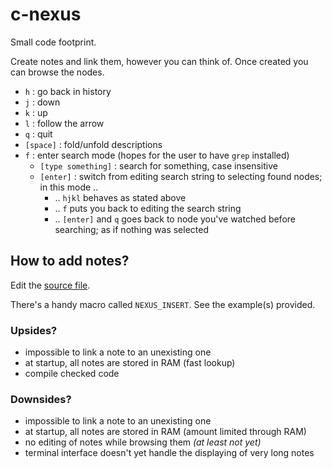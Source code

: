 # c-nexus

Small code footprint.

Create notes and link them, however you can think of. Once created you can browse the nodes.

- ``h`` : go back in history
- ``j`` : down
- ``k`` : up
- ``l`` : follow the arrow
- ``q`` : quit
- ``[space]`` : fold/unfold descriptions
- ``f`` : enter search mode (hopes for the user to have `grep` installed)
    - ``[type something]`` : search for something, case insensitive
    - ``[enter]`` : switch from editing search string to selecting found nodes; in this mode ..
        - .. `hjkl` behaves as stated above
        - .. `f` puts you back to editing the search string
        - .. `[enter]` and `q` goes back to node you've watched before searching; as if nothing was
          selected

## How to add notes?

Edit the [source file](src/nexus.c).

There's a handy macro called `NEXUS_INSERT`. See the example(s) provided.

### Upsides?
- impossible to link a note to an unexisting one
- at startup, all notes are stored in RAM (fast lookup)
- compile checked code

### Downsides?
- impossible to link a note to an unexisting one
- at startup, all notes are stored in RAM (amount limited through RAM)
- no editing of notes while browsing them _(at least not yet)_
- terminal interface doesn't yet handle the displaying of very long notes

